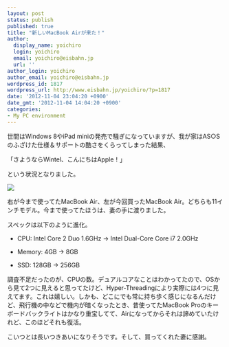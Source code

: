 ```yaml
---
layout: post
status: publish
published: true
title: "新しいMacBook Airが来た！"
author:
  display_name: yoichiro
  login: yoichiro
  email: yoichiro@eisbahn.jp
  url: ''
author_login: yoichiro
author_email: yoichiro@eisbahn.jp
wordpress_id: 1817
wordpress_url: http://www.eisbahn.jp/yoichiro/?p=1817
date: '2012-11-04 23:04:20 +0900'
date_gmt: '2012-11-04 14:04:20 +0900'
categories:
- My PC environment
---
```


世間はWindows 8やiPad miniの発売で騒ぎになっていますが、我が家はAS○Sのふざけた仕様＆サポートの酷さをくらってしまった結果、

「さようならWintel、こんにちはApple！」

という状況となりました。

![](http://www.eisbahn.jp/yoichiro/images/2012/11/new_macbook_air.jpg)

右が今まで使ってたMacBook Air、左が今回買ったMacBook Air。どちらも11インチモデル。今まで使ってたほうは、妻の手に渡りました。

スペックは以下のように進化。

* CPU: Intel Core 2 Duo 1.6GHz → Intel Dual-Core Core i7 2.0GHz

* Memory: 4GB → 8GB

* SSD: 128GB → 256GB

調査不足だったのが、CPUの数。デュアルコアなことはわかってたので、OSから見て2つに見えると思ってたけど、Hyper-Threadingにより実際には4つに見えてます。これは嬉しい。しかも、どこにでも常に持ち歩く感じになるんだけど、飛行機の中などで機内が暗くなったとき、昔使ってたMacBook Proのキーボードバックライトはかなり重宝してて、Airになってからそれは諦めていたけれど、このほどそれも復活。

こいつとは長いつきあいになりそうです。そして、買ってくれた妻に感謝。
